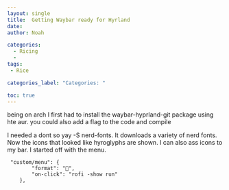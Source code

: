 ```yaml
---
layout: single
title:  Getting Waybar ready for Hyrland
date:   
author: Noah

categories: 
  - Ricing
  - 
tags: 
 - Rice

categories_label: "Categories: "

toc: true
---
```


being on arch I first had to install the waybar-hyprland-git package using hte aur. you could also add a flag to the code and compile

I needed a dont so yay -S nerd-fonts. It downloads a variety of nerd fonts.
Now the icons that looked like hyroglyphs are shown. I can also ass icons to my bar. I started off with the menu.

~~~
 "custom/menu": {
        "format": "",
        "on-click": "rofi -show run"
    },
~~~